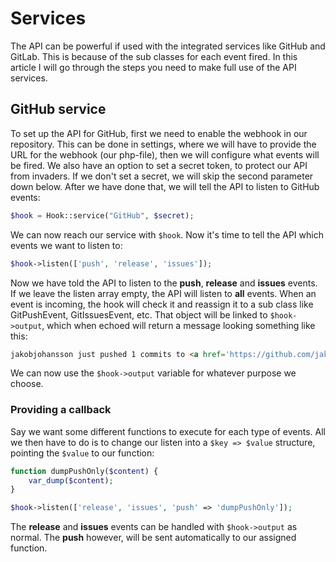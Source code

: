 # Services
The API can be powerful if used with the integrated services like GitHub and GitLab. This is because of the sub classes for each event fired. In this article I will go through the steps you need to make full use of the API services.

## GitHub service
To set up the API for GitHub, first we need to enable the webhook in our repository. This can be done in settings, where we will have to provide the URL for the webhook (our php-file), then we will configure what events will be fired. We also have an option to set a secret token, to protect our API from invaders. If we don't set a secret, we will skip the second parameter down below. After we have done that, we will tell the API to listen to GitHub events:
```php
$hook = Hook::service("GitHub", $secret);
```
We can now reach our service with `$hook`. Now it's time to tell the API which events we want to listen to:
```php
$hook->listen(['push', 'release', 'issues']);
```
Now we have told the API to listen to the **push**, **release** and **issues** events. If we leave the listen array empty, the API will listen to **all** events. When an event is incoming, the hook will check it and reassign it to a sub class like GitPushEvent, GitIssuesEvent, etc. That object will be linked to `$hook->output`, which when echoed will return a message looking something like this:
```html
jakobjohansson just pushed 1 commits to <a href='https://github.com/jakobjohansson/webhook-api/compare/39d5ea25f9fb...4891054ffb83'>jakobjohansson/webhook-api</a>.
```
We can now use the `$hook->output` variable for whatever purpose we choose.

### Providing a callback
Say we want some different functions to execute for each type of events. All we then have to do is to change our listen into a `$key => $value` structure, pointing the `$value` to our function:
```php
function dumpPushOnly($content) {
    var_dump($content);
}

$hook->listen(['release', 'issues', 'push' => 'dumpPushOnly']);
```
The **release** and **issues** events can be handled with `$hook->output` as normal. The **push** however, will be sent automatically to our assigned function.
